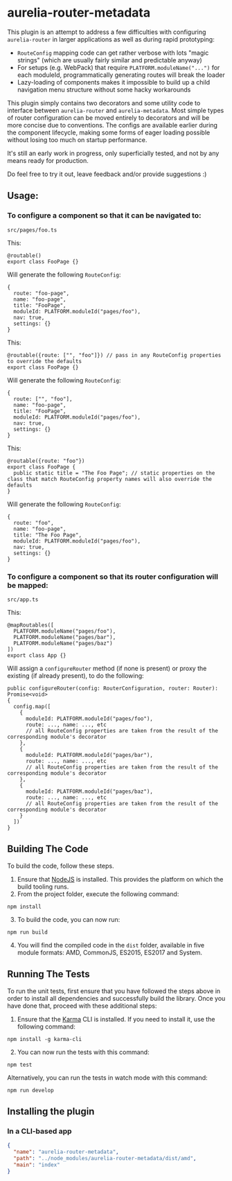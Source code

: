 # aurelia-router-metadata

This plugin is an attempt to address a few difficulties with configuring `aurelia-router` in larger applications as well as during rapid prototyping:
- `RouteConfig` mapping code can get rather verbose with lots "magic strings" (which are usually fairly similar and predictable anyway)
- For setups (e.g. WebPack) that require `PLATFORM.moduleName("...")` for each moduleId, programmatically generating routes will break the loader
- Lazy-loading of components makes it impossible to build up a child navigation menu structure without some hacky workarounds

This plugin simply contains two decorators and some utility code to interface between `aurelia-router` and `aurelia-metadata`.
Most simple types of router configuration can be moved entirely to decorators and will be more concise due to conventions.
The configs are available earlier during the component lifecycle, making some forms of eager loading possible without losing too much on startup performance.

It's still an early work in progress, only superficially tested, and not by any means ready for production.

Do feel free to try it out, leave feedback and/or provide suggestions :)

## Usage:

### To configure a component so that it can be navigated to:
  `src/pages/foo.ts`

  This:

  ```
  @routable()
  export class FooPage {}
  ```

  Will generate the following `RouteConfig`:

  ```
{
    route: "foo-page",
    name: "foo-page",
    title: "FooPage",
    moduleId: PLATFORM.moduleId("pages/foo"),
    nav: true,
    settings: {}
}
  ```

  This:

  ```
  @routable({route: ["", "foo"]}) // pass in any RouteConfig properties to override the defaults
  export class FooPage {}
  ```

  Will generate the following `RouteConfig`:

  ```
{
    route: ["", "foo"],
    name: "foo-page",
    title: "FooPage",
    moduleId: PLATFORM.moduleId("pages/foo"),
    nav: true,
    settings: {}
}
  ```

  This:

  ```
  @routable({route: "foo"})
  export class FooPage {
    public static title = "The Foo Page"; // static properties on the class that match RouteConfig property names will also override the defaults
  }
  ```

  Will generate the following `RouteConfig`:

  ```
{
    route: "foo",
    name: "foo-page",
    title: "The Foo Page",
    moduleId: PLATFORM.moduleId("pages/foo"),
    nav: true,
    settings: {}
}
  ```


### To configure a component so that its router configuration will be mapped:
  `src/app.ts`

  This:

  ```
  @mapRoutables([
    PLATFORM.moduleName("pages/foo"),
    PLATFORM.moduleName("pages/bar"),
    PLATFORM.moduleName("pages/baz")
  ])
  export class App {}
  ```

  Will assign a `configureRouter` method (if none is present) or proxy the existing (if already present), to do the following:

  ```
  public configureRouter(config: RouterConfiguration, router: Router): Promise<void>
{
    config.map([
      {
        moduleId: PLATFORM.moduleId("pages/foo"),
        route: ..., name: ..., etc
        // all RouteConfig properties are taken from the result of the corresponding module's decorator
      },
      {
        moduleId: PLATFORM.moduleId("pages/bar"),
        route: ..., name: ..., etc
        // all RouteConfig properties are taken from the result of the corresponding module's decorator
      },
      {
        moduleId: PLATFORM.moduleId("pages/baz"),
        route: ..., name: ..., etc
        // all RouteConfig properties are taken from the result of the corresponding module's decorator
      }
    ])
}
  ```




## Building The Code

To build the code, follow these steps.

1. Ensure that [NodeJS](http://nodejs.org/) is installed. This provides the platform on which the build tooling runs.
2. From the project folder, execute the following command:

  ```shell
  npm install
  ```
3. To build the code, you can now run:

  ```shell
  npm run build
  ```
4. You will find the compiled code in the `dist` folder, available in five module formats: AMD, CommonJS, ES2015, ES2017 and System.

## Running The Tests

To run the unit tests, first ensure that you have followed the steps above in order to install all dependencies and successfully build the library. Once you have done that, proceed with these additional steps:

1. Ensure that the [Karma](http://karma-runner.github.io/) CLI is installed. If you need to install it, use the following command:

  ```shell
  npm install -g karma-cli
  ```
2. You can now run the tests with this command:

  ```shell
  npm test
  ```

Alternatively, you can run the tests in watch mode with this command:

```shell
npm run develop
```

## Installing the plugin

### In a CLI-based app

```json
{
  "name": "aurelia-router-metadata",
  "path": "../node_modules/aurelia-router-metadata/dist/amd",
  "main": "index"
}
```
